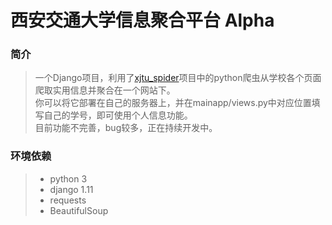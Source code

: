 西安交通大学信息聚合平台 Alpha
===========================

### 简介
>一个Django项目，利用了[xjtu_spider](https://github.com/FLYCW-WXY/xjtu_spider)项目中的python爬虫从学校各个页面爬取实用信息并聚合在一个网站下。<br>
你可以将它部署在自己的服务器上，并在mainapp/views.py中对应位置填写自己的学号，即可使用个人信息功能。<br>
目前功能不完善，bug较多，正在持续开发中。
### 环境依赖
>* python 3<br>
>* django 1.11<br>
>* requests<br>
>* BeautifulSoup
